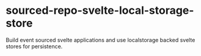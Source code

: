 # sourced-repo-svelte-local-storage-store

Build event sourced svelte applications and use localstorage backed svelte stores for persistence.
